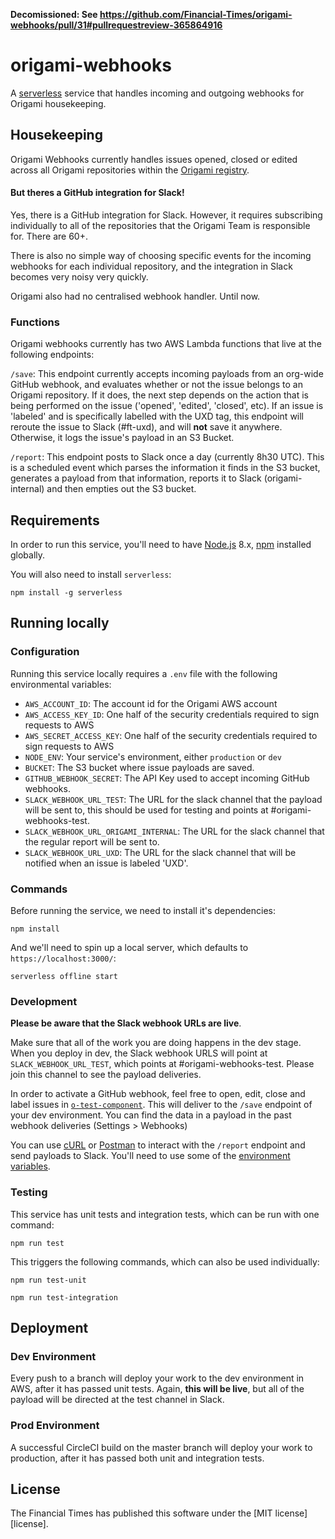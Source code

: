 **Decomissioned: See https://github.com/Financial-Times/origami-webhooks/pull/31#pullrequestreview-365864916**

# origami-webhooks
A [serverless](https://serverless.com) service that handles incoming and outgoing webhooks for Origami housekeeping.

## Housekeeping
Origami Webhooks currently handles issues opened, closed or edited across all Origami repositories within the [Origami registry](https://registry.origami.ft.com).

#### But theres a GitHub integration for Slack!

Yes, there is a GitHub integration for Slack. However, it requires subscribing individually to all of the repositories that the Origami Team is responsible for. There are 60+.

There is also no simple way of choosing specific events for the incoming webhooks for each individual repository, and the integration in Slack becomes very noisy very quickly.

Origami also had no centralised webhook handler. Until now.

### Functions
Origami webhooks currently has two AWS Lambda functions that live at the following endpoints:

`/save`: This endpoint currently accepts incoming payloads from an org-wide GitHub webhook, and evaluates whether or not the issue belongs to an Origami repository. If it does, the next step depends on the action that is being performed on the issue ('opened', 'edited', 'closed', etc). If an issue is 'labeled' and is specifically labelled with the UXD tag, this endpoint will reroute the issue to Slack (#ft-uxd), and will **not** save it anywhere. Otherwise, it logs the issue's payload in an S3 Bucket.

`/report`: This endpoint posts to Slack once a day (currently 8h30 UTC). This is a scheduled event which parses the information it finds in the S3 bucket, generates a payload from that information, reports it to Slack (origami-internal) and then empties out the S3 bucket.

## Requirements

In order to run this service, you'll need to have [Node.js](https://nodejs.org/en/) 8.x, [npm](https://www.npmjs.com/) installed globally.

You will also need to install `serverless`:
```
npm install -g serverless
```
## Running locally

### Configuration

Running this service locally requires a `.env` file with the following environmental variables:
- `AWS_ACCOUNT_ID`: The account id for the Origami AWS account
- `AWS_ACCESS_KEY_ID`: One half of the security credentials required to sign requests to AWS
- `AWS_SECRET_ACCESS_KEY`: One half of the security credentials required to sign requests to AWS
- `NODE_ENV`: Your service's environment, either `production` or `dev`
- `BUCKET`: The S3 bucket where issue payloads are saved.
- `GITHUB_WEBHOOK_SECRET`: The API Key used to accept incoming GitHub webhooks.
- `SLACK_WEBHOOK_URL_TEST`: The URL for the slack channel that the payload will be sent to, this should be used for testing and points at #origami-webhooks-test.
- `SLACK_WEBHOOK_URL_ORIGAMI_INTERNAL`: The URL for the slack channel that the regular report will be sent to.
- `SLACK_WEBHOOK_URL_UXD`: The URL for the slack channel that will be notified when an issue is labeled 'UXD'.
### Commands

Before running the service, we need to install it's dependencies:
```
npm install
```

And we'll need to spin up a local server, which defaults to `https://localhost:3000/`:
```
serverless offline start
```

### Development

**Please be aware that the Slack webhook URLs are live**.

Make sure that all of the work you are doing happens in the dev stage. When you deploy in dev, the Slack webhook URLS will point at `SLACK_WEBHOOK_URL_TEST`, which points at #origami-webhooks-test. Please join this channel to see the payload deliveries.

In order to activate a GitHub webhook, feel free to open, edit, close and label issues in [`o-test-component`](https://github.com/Financial-Times/o-test-component/issues). This will deliver to the `/save` endpoint of your dev environment. You can find the data in a payload in the past webhook deliveries (Settings > Webhooks)


You can use [cURL](https://curl.haxx.se/) or [Postman](https://www.getpostman.com/) to interact with the `/report` endpoint and send payloads to Slack. You'll need to use some of the [environment variables](#configuration).

### Testing

This service has unit tests and integration tests, which can be run with one command:
```
npm run test
```

This triggers the following commands, which can also be used individually:

```
npm run test-unit
```

```
npm run test-integration
```

## Deployment

### Dev Environment
Every push to a branch will deploy your work to the dev environment in AWS, after it has passed unit tests. Again, **this will be live**, but all of the payload will be directed at the test channel in Slack.

### Prod Environment
A successful CircleCI build on the master branch will deploy your work to production, after it has passed both unit and integration tests.

## License

The Financial Times has published this software under the [MIT license][license].
